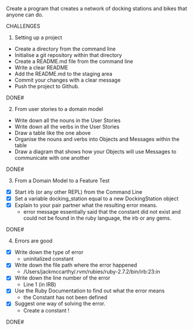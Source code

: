 Create a program that creates a network of docking stations and bikes that anyone can do.

CHALLENGES
1. Setting up a project
- Create a directory from the command line
- Initialise a git repository within that directory
- Create a README.md file from the command line
- Write a clear README
- Add the README.md to the staging area
- Commit your changes with a clear message
- Push the project to Github.

DONE#

2. From user stories to a domain model
- Write down all the nouns in the User Stories
- Write down all the verbs in the User Stories
- Draw a table like the one above
- Organise the nouns and verbs into Objects and Messages within the table
- Draw a diagram that shows how your Objects will use Messages to communicate with one another

DONE#

3. From a Domain Model to a Feature Test
- [x] Start irb (or any other REPL) from the Command Line
- [x] Set a variable docking_station equal to a new DockingStation object
- [x] Explain to your pair partner what the resulting error means.
  - error message essentially said that the constant did not exist and could not be found in the ruby language, the irb or any gems.

DONE#

4. Errors are good
- [x] Write down the type of error
  - uninitalized constant
- [x] Write down the file path where the error happened
  - /Users/jackmccarthy/.rvm/rubies/ruby-2.7.2/bin/irb:23:in <main>
- [x] Write down the line number of the error
  - Line 1 (in IRB)
- [x] Use the Ruby Documentation to find out what the error means
  - the Constant has not been defined
- [x] Suggest one way of solving the error.
  - Create a constant !

DONE#
